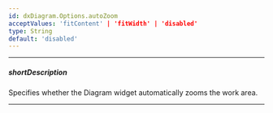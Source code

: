```yaml
---
id: dxDiagram.Options.autoZoom
acceptValues: 'fitContent' | 'fitWidth' | 'disabled'
type: String
default: 'disabled'
---
```

---
##### shortDescription
Specifies whether the Diagram widget automatically zooms the work area.

---
